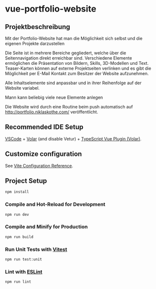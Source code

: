# vue-portfolio-website

## Projektbeschreibung
Mit der Portfolio-Website hat man die Möglichkeit sich selbst und die eigenen Projekte darzustellen

Die Seite ist in mehrere Bereiche gegliedert, welche über die Seitennavigation direkt erreichbar sind. 
Verschiedene Elemente ermöglichen die Präsentation von Bildern, Skills, 3D-Modellen und Text. Teaser-Karten können auf externe Projektseiten verlinken und es gibt die Möglichkeit per E-Mail Kontakt zum Besitzer der Website aufzunehmen.

Alle Inhaltselemente sind anpassbar und in ihrer Reihenfolge auf der Website variabel.

Mann kann beliebig viele neue Elemente anlegen

Die Website wird durch eine Routine beim push automatisch auf http://portfolio.niklaskothe.com/ veröffentlicht.

## Recommended IDE Setup

[VSCode](https://code.visualstudio.com/) + [Volar](https://marketplace.visualstudio.com/items?itemName=Vue.volar) (and disable Vetur) + [TypeScript Vue Plugin (Volar)](https://marketplace.visualstudio.com/items?itemName=Vue.vscode-typescript-vue-plugin).

## Customize configuration

See [Vite Configuration Reference](https://vitejs.dev/config/).

## Project Setup

```sh
npm install
```

### Compile and Hot-Reload for Development

```sh
npm run dev
```

### Compile and Minify for Production

```sh
npm run build
```

### Run Unit Tests with [Vitest](https://vitest.dev/)

```sh
npm run test:unit
```

### Lint with [ESLint](https://eslint.org/)

```sh
npm run lint
```
